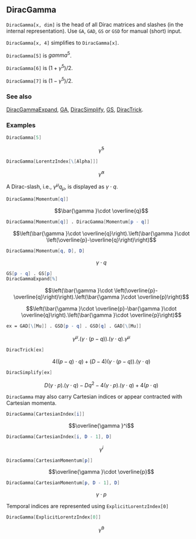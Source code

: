 ## DiracGamma

`DiracGamma[x, dim]` is the head of all Dirac matrices and slashes (in the internal representation). Use `GA`, `GAD`, `GS` or `GSD` for manual (short) input.

`DiracGamma[x, 4]` simplifies to `DiracGamma[x]`.

`DiracGamma[5]`  is $gamma ^5$.

`DiracGamma[6]` is $(1+\gamma ^5)/2$.

`DiracGamma[7]` is $(1-\gamma ^5)/2$.

### See also

[DiracGammaExpand](DiracGammaExpand), [GA](GA), [DiracSimplify](DiracSimplify), [GS](GS), [DiracTrick](DiracTrick).

### Examples

```mathematica
DiracGamma[5]
```

$$\bar{\gamma }^5$$

```mathematica
DiracGamma[LorentzIndex[\[Alpha]]]
```

$$\bar{\gamma }^{\alpha }$$

A Dirac-slash, i.e., $\gamma ^{\mu }q_{\mu}$, is displayed as $\gamma \cdot q$.

```mathematica
DiracGamma[Momentum[q]] 
```

$$\bar{\gamma }\cdot \overline{q}$$

```mathematica
DiracGamma[Momentum[q]] . DiracGamma[Momentum[p - q]]
```

$$\left(\bar{\gamma }\cdot \overline{q}\right).\left(\bar{\gamma }\cdot \left(\overline{p}-\overline{q}\right)\right)$$

```mathematica
DiracGamma[Momentum[q, D], D] 
```

$$\gamma \cdot q$$

```mathematica
GS[p - q] . GS[p]
DiracGammaExpand[%]
```

$$\left(\bar{\gamma }\cdot \left(\overline{p}-\overline{q}\right)\right).\left(\bar{\gamma }\cdot \overline{p}\right)$$

$$\left(\bar{\gamma }\cdot \overline{p}-\bar{\gamma }\cdot \overline{q}\right).\left(\bar{\gamma }\cdot \overline{p}\right)$$

```mathematica
ex = GAD[\[Mu]] . GSD[p - q] . GSD[q] . GAD[\[Mu]]
```

$$\gamma ^{\mu }.(\gamma \cdot (p-q)).(\gamma \cdot q).\gamma ^{\mu }$$

```mathematica
DiracTrick[ex]
```

$$4 ((p-q)\cdot q)+(D-4) (\gamma \cdot (p-q)).(\gamma \cdot q)$$

```mathematica
DiracSimplify[ex]
```

$$D (\gamma \cdot p).(\gamma \cdot q)-D q^2-4 (\gamma \cdot p).(\gamma \cdot q)+4 (p\cdot q)$$

`DiracGamma` may also carry Cartesian indices or appear contracted with Cartesian momenta.

```mathematica
DiracGamma[CartesianIndex[i]]
```

$$\overline{\gamma }^i$$

```mathematica
DiracGamma[CartesianIndex[i, D - 1], D]
```

$$\gamma ^i$$

```mathematica
DiracGamma[CartesianMomentum[p]]
```

$$\overline{\gamma }\cdot \overline{p}$$

```mathematica
DiracGamma[CartesianMomentum[p, D - 1], D]
```

$$\gamma \cdot p$$

Temporal indices are represented using `ExplicitLorentzIndex[0]`

```mathematica
DiracGamma[ExplicitLorentzIndex[0]]
```

$$\bar{\gamma }^0$$